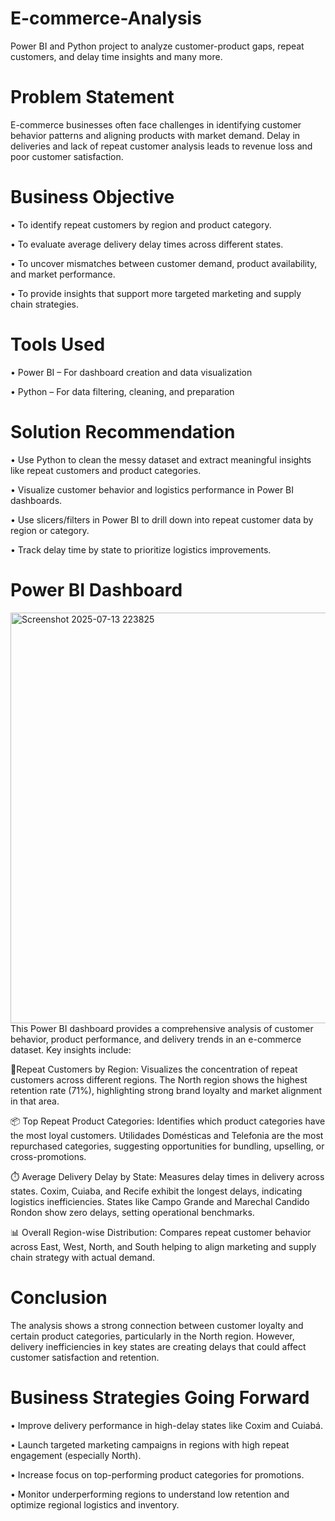 # E-commerce-Analysis
Power BI and Python project to analyze customer-product gaps, repeat customers, and delay time insights and many more.
# Problem Statement
E-commerce businesses often face challenges in identifying customer behavior patterns and aligning products with market demand.
Delay in deliveries and lack of repeat customer analysis leads to revenue loss and poor customer satisfaction.
# Business Objective
• To identify repeat customers by region and product category.

• To evaluate average delivery delay times across different states.

• To uncover mismatches between customer demand, product availability, and market performance.

• To provide insights that support more targeted marketing and supply chain strategies.
# Tools Used
• Power BI – For dashboard creation and data visualization

• Python – For data filtering, cleaning, and preparation
#  Solution Recommendation
• Use Python to clean the messy dataset and extract meaningful insights like repeat customers and product categories.

• Visualize customer behavior and logistics performance in Power BI dashboards.

• Use slicers/filters in Power BI to drill down into repeat customer data by region or category.

• Track delay time by state to prioritize logistics improvements.
# Power BI Dashboard
<img width="1164" height="657" alt="Screenshot 2025-07-13 223825" src="https://github.com/user-attachments/assets/abadeca9-1024-47b6-80a7-8a495b016172" />
This Power BI dashboard provides a comprehensive analysis of customer behavior, product performance, and delivery trends in an e-commerce dataset. Key insights include:

📍Repeat Customers by Region:
Visualizes the concentration of repeat customers across different regions. The North region shows the highest retention rate (71%), highlighting strong brand loyalty and market alignment in that area.

📦 Top Repeat Product Categories:
Identifies which product categories have the most loyal customers. Utilidades Domésticas and Telefonia are the most repurchased categories, suggesting opportunities for bundling, upselling,
or cross-promotions.

⏱️ Average Delivery Delay by State:
Measures delay times in delivery across states. Coxim, Cuiaba, and Recife exhibit the longest delays, indicating logistics inefficiencies. States like Campo Grande and Marechal Candido Rondon show zero delays, setting operational benchmarks.

📊 Overall Region-wise Distribution:
Compares repeat customer behavior across East, West, North, and South helping to align marketing and supply chain strategy with actual demand.
# Conclusion
The analysis shows a strong connection between customer loyalty and certain product categories, particularly in the North region. However, delivery inefficiencies in key states are creating delays that could affect customer satisfaction and retention.
# Business Strategies Going Forward
• Improve delivery performance in high-delay states like Coxim and Cuiabá.

• Launch targeted marketing campaigns in regions with high repeat engagement (especially North).

• Increase focus on top-performing product categories for promotions.

• Monitor underperforming regions to understand low retention and optimize regional logistics and inventory.
















